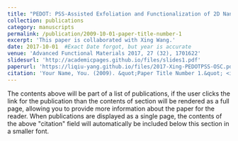```yaml
---
title: "PEDOT: PSS-Assisted Exfoliation and Functionalization of 2D Nanosheets for High-Performance Organic Solar Cells."
collection: publications
category: manuscripts
permalink: /publication/2009-10-01-paper-title-number-1
excerpt: 'This paper is collaborated with Xing Wang.'
date: 2017-10-01  #Exact Date forgot, but year is accurate
venue: 'Advanced Functional Materials 2017, 27 (32), 1701622'
slidesurl: 'http://academicpages.github.io/files/slides1.pdf'
paperurl: 'https://liqiu-yang.github.io/files/2017-Xing-PEDOTPSS-OSC.pdf'
citation: 'Your Name, You. (2009). &quot;Paper Title Number 1.&quot; <i>Journal 1</i>. 1(1).'
---
```


The contents above will be part of a list of publications, if the user clicks the link for the publication than the contents of section will be rendered as a full page, allowing you to provide more information about the paper for the reader. When publications are displayed as a single page, the contents of the above "citation" field will automatically be included below this section in a smaller font.
